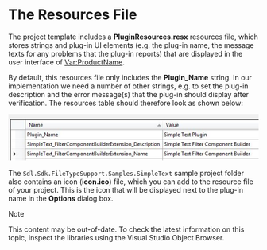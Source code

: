 The Resources File
==

The project template includes a **PluginResources.resx** resources file, which stores strings and plug-in UI elements (e.g. the plug-in name, the message texts for any problems that the plug-in reports) that are displayed in the user interface of <Var:ProductName>.

By default, this resources file only includes the **Plugin_Name** string. In our implementation we need a number of other strings, e.g. to set the plug-in description and the error message(s) that the plug-in should display after verification. The resources table should therefore look as shown below:

![resources_identical_check](images/resources_identical_check.jpg)

The ```Sdl.Sdk.FileTypeSupport.Samples.SimpleText``` sample project folder also contains an icon (**icon.ico**) file, which you can add to the resource file of your project. This is the icon that will be displayed next to the plug-in name in the **Options** dialog box.

>[!NOTE]
>
> This content may be out-of-date. To check the latest information on this topic, inspect the libraries using the Visual Studio Object Browser.
